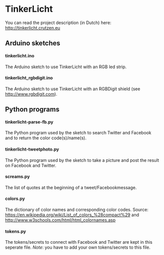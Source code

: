 # TinkerLicht

You can read the project description (in Dutch) here: http://tinkerlicht.crutzen.eu

## Arduino sketches
#### tinkerlicht.ino
The Arduino sketch to use TinkerLicht with an RGB led strip.

#### tinkerlicht_rgbdigit.ino
The Arduino sketch to use TinkerLicht with an RGBDigit shield (see http://www.rgbdigit.com).

## Python programs
#### tinkerlicht-parse-fb.py
The Python program used by the sketch to search Twitter and Facebook and to return the color code(s)/name(s).

#### tinkerlicht-tweetphoto.py
The Python program used by the sketch to take a picture and post the result on Facebook and Twitter.

#### screams.py
The list of quotes at the beginning of a tweet/Facebookmessage.

#### colors.py
The dictionary of color names and corresponding color codes. Source: https://en.wikipedia.org/wiki/List_of_colors_%28compact%29 and http://www.w3schools.com/html/html_colornames.asp

#### tokens.py
The tokens/secrets to connect with Facebook and Twitter are kept in this seperate file. *Note*: you have to add your own tokens/secrets to this file.
